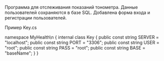 Программа для отслеживания показаний тонометра.
Данные пользователей сохраняются в базе SQL.
Добавлена форма входа и регистрации пользователей.

Пример Key.cs

namespace MyHealth\n
{
    internal class Key
    {
        public const string SERVER = "localhost";
        public const string PORT = "3306";
        public const string USER = "root";
        public const string PASS = "root";
        public const string BASE = "baseName";
    }
}